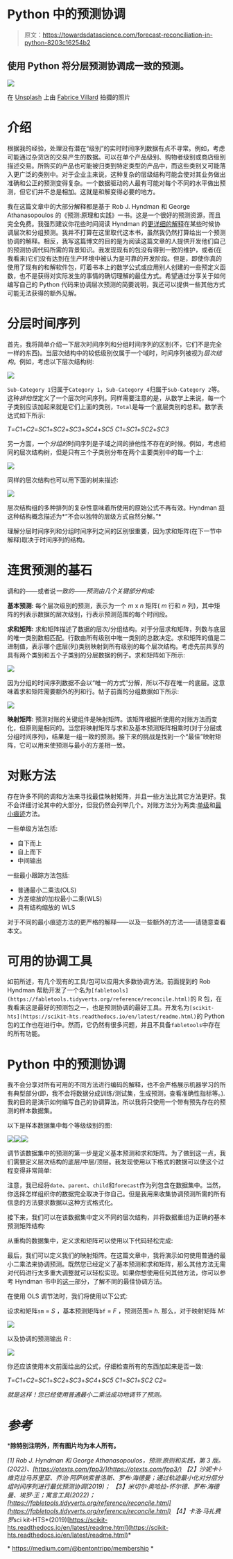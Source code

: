 # Python 中的预测协调

> 原文：<https://towardsdatascience.com/forecast-reconciliation-in-python-8203c16254b2>

## 使用 Python 将分层预测协调成一致的预测。

![](img/e3235c601b253526bd8b29e84c5fd99e.png)

在 [Unsplash](https://unsplash.com/s/photos/tree?utm_source=unsplash&utm_medium=referral&utm_content=creditCopyText) 上由 [Fabrice Villard](https://unsplash.com/es/@fabulu75?utm_source=unsplash&utm_medium=referral&utm_content=creditCopyText) 拍摄的照片

# 介绍

根据我的经验，处理没有潜在“级别”的实时时间序列数据有点不寻常。例如，考虑可能通过杂货店的交易产生的数据。可以在单个产品级别、购物者级别或商店级别描述交易。所购买的产品也可能被归类到特定类型的产品中，而这些类别又可能落入更广泛的类别中。对于企业主来说，这种复杂的层级结构可能会使对其业务做出准确和公正的预测变得复杂。一个数据驱动的人最有可能对每个不同的水平做出预测，但它们并不总是相加。这就是和解变得必要的地方。

我在这篇文章中的大部分解释都是基于 Rob J. Hyndman 和 George Athanasopoulos 的《预测:原理和实践》一书。这是一个很好的预测资源，而且完全免费。我强烈建议你花些时间阅读 Hyndman 的[更详细的解释](https://otexts.com/fpp3/hierarchical.html)在某些时候协调层次和分组预测。我并不打算在这里取代这本书，虽然我仍然打算给出一个预测协调的解释。相反，我写这篇博文的目的是为阅读这篇文章的人提供开发他们自己的预测协调代码所需的背景知识。我发现现有的包没有得到一致的维护，或者(在我看来)它们没有达到在生产环境中被认为是可靠的开发阶段。但是，即使你真的使用了现有的和解软件包，盯着书本上的数学公式或应用别人创建的一些预定义函数，也不是获得对实际发生的事情的确切理解的最佳方式。希望通过分享关于如何编写自己的 Python 代码来协调层次预测的简要说明，我还可以提供一些其他方式可能无法获得的额外见解。

# 分层时间序列

首先，我将简单介绍一下层次时间序列和分组时间序列的区别(不，它们不是完全一样的东西)。当层次结构中的较低级别仅属于一个域时，时间序列被视为*层次结构*。例如，考虑以下层次结构树:

![](img/e3250a15cc7bb5a82369669b54c979a5.png)

`Sub-Category 1`归属于`Category 1`，`Sub-Category 4`归属于`Sub-Category 2`等。这种*排他性*定义了一个层次时间序列。同样需要注意的是，从数学上来说，每一个子类别应该加起来就是它们上面的类别，`Total`是每一个底层类别的总和。数学表达式如下所示:

*T*=*C1*+*C2*=*SC1*+*SC2*+*SC3*+*SC4*+*SC5*
*C1*=*SC1*+*SC2*+*SC3*

另一方面，一个*分组的*时间序列是子域之间的排他性不存在的时候。例如，考虑相同的层次结构树，但是只有三个子类别分布在两个主要类别中的每一个上:

![](img/dd2a1af2dd4c233e7afb5fe3f1cfcd45.png)

同样的层次结构也可以用下面的树来描述:

![](img/3106e6f45506026dc3df10bb9950d0ce.png)

层次结构组的多种排列的复杂性意味着所使用的原始公式不再有效。Hyndman [将](https://otexts.com/fpp3/hts.html#grouped-time-series)这种结构概念描述为*“不会以独特的层级方式自然分解。”*

理解分层时间序列和分组时间序列之间的区别很重要，因为求和矩阵(在下一节中解释)取决于时间序列的结构。

# 连贯预测的基石

调和的——或者说*一致的——预测由几个关键部分构成:*

**基本预测:**
每个层次级别的预测，表示为一个 *m* x *n* 矩阵( *m* 行和 *n* 列)，其中矩阵的列表示数据的层次级别，行表示预测范围的每个时间段。

**求和矩阵:**
求和矩阵描述了数据的层次/分组结构。对于分层求和矩阵，列数与底层的唯一类别数相匹配。行数由所有级别中唯一类别的总数决定。求和矩阵的值是二进制值，表示哪个底层(列)类别映射到所有级别的每个层次结构。考虑先前共享的具有两个类别和五个子类别的分层数据的例子。求和矩阵如下所示:

![](img/d5c6b4a9289d7be1808ee5f376fe2115.png)

因为分组的时间序列数据不会以“唯一的方式”分解，所以不存在唯一的底层。这意味着求和矩阵需要额外的列和行。帖子前面的分组数据如下所示:

![](img/31a257a05ed02c7e81b82670b3a24cb4.png)

**映射矩阵:**
预测对账的关键组件是映射矩阵。该矩阵根据所使用的对账方法而变化，但原则是相同的。当您将映射矩阵与求和及基本预测矩阵相乘时(对于分层或分组时间序列)，结果是一组一致的预测。接下来的挑战是找到一个“最佳”映射矩阵，它可以用来使预测与最小的方差相一致。

# 对账方法

存在许多不同的调和方法来寻找最佳映射矩阵，并且一些方法比其它方法更好。我不会详细讨论其中的大部分，但我仍然会列举几个。对账方法分为两类:[单级](https://otexts.com/fpp3/single-level.html)和[最小痕迹](https://otexts.com/fpp3/reconciliation.html#the-mint-optimal-reconciliation-approach)方法。

一些单级方法包括:

*   自下而上
*   自上而下
*   中间输出

一些最小跟踪方法包括:

*   普通最小二乘法(OLS)
*   方差缩放的加权最小二乘(WLS)
*   具有结构缩放的 WLS

对于不同的最小痕迹方法的更严格的解释——以及一些额外的方法——请随意查看本文。

# 可用的协调工具

如前所述，有几个现有的工具/包可以应用大多数协调方法。前面提到的 Rob Hyndman 帮助开发了一个名为`[fabletools](https://fabletools.tidyverts.org/reference/reconcile.html)`的 R 包，在我看来这是最好的预测包之一，也是预测协调的最好工具。开发名为`[scikit-hts](https://scikit-hts.readthedocs.io/en/latest/readme.html)`的 Python 包的工作也在进行中。然而，它仍然有很多问题，并且不具备`fabletools`中存在的所有功能。

# Python 中的预测协调

我不会分享对所有可用的不同方法进行编码的解释，也不会严格展示机器学习的所有典型部分(即，我不会将数据分成训练/测试集，生成预测，查看准确性指标等。).我的目的是演示如何编写自己的协调算法，所以我将只使用一个带有预先存在的预测的样本数据集。

以下是样本数据集中每个等级级别的图:

![](img/8052fe326700fd49e62a1a0a425e4221.png)![](img/6979dadc2e7a58c76776661609376dd7.png)![](img/10fdf2aa24d96605e617d127cf1491b7.png)

调节该数据集中的预测的第一步是定义基本预测和求和矩阵。为了做到这一点，我们需要定义层次结构的底层/中层/顶层。我发现使用以下格式的数据可以使这个过程变得非常简单:

注意，我已经将`date`、`parent`、`child`和`forecast`作为列包含在数据集中。当然，你选择怎样组织你的数据完全取决于你自己。但是我用来收集协调预测所需的所有信息的方法要求数据以这种方式格式化。

接下来，我们可以在该数据集中定义不同的层次结构，并将数据重组为正确的基本预测矩阵结构:

从重构的数据集中，定义求和矩阵可以使用以下代码轻松完成:

最后，我们可以定义我们的映射矩阵。在这篇文章中，我将演示如何使用普通的最小二乘法来协调预测。既然您已经定义了基本预测和求和矩阵，那么其他方法无需对代码进行太多重大调整就可以轻松实现。如果你想使用任何其他方法，你可以参考 Hyndman 书中的[这一](https://otexts.com/fpp3/reconciliation.html#the-mint-optimal-reconciliation-approach)部分，了解不同的最佳协调方法。

在使用 OLS 调节法时，我们将使用以下公式:

设求和矩阵`sm` = *S* ，基本预测矩阵`bf` = *F* ，预测范围= *h.* 那么，对于映射矩阵 *M:*

![](img/92300afce3552e501cc2c17d4b2e415c.png)

以及协调的预测输出 *R* :

![](img/f2aefd0d554c45a7752f42f249a29635.png)

你还应该使用本文前面给出的公式，仔细检查所有的东西加起来是否一致:

*T*=*C1*+*C2*=*SC1*+*SC2*+*SC3*+*SC4*+*SC5*
*C1*=*SC1*+*SC2*
*C2*=

*就是这样！您已经使用普通最小二乘法成功地调节了预测。*

# *参考*

***除特别注明外，所有图片均为本人所有。**

*[1] Rob J. Hyndman 和 George Athanasopoulos，*预测:原则和实践，第 3 版。* (2022)、[https://otexts.com/fpp3/](https://otexts.com/fpp3/)
【2】沙妮卡·l·维克拉马苏里亚、乔治·阿萨纳索普洛斯、罗布·海德曼；*通过轨迹最小化对分层分组时间序列进行最优预测协调*(2019)；
【3】米切尔·奥哈拉-怀尔德、罗布·海德曼、埃罗·王；*寓言工具*(2022)；[https://fabletools.tidyverts.org/reference/reconcile.html](https://fabletools.tidyverts.org/reference/reconcile.html)
【4】卡洛·马扎费罗*sci kit-HTS*(2019)[https://scikit-hts.readthedocs.io/en/latest/readme.html](https://scikit-hts.readthedocs.io/en/latest/readme.html)*

*</the-perceptron-algorithm-b74d95d6e1cb>  <https://medium.com/@bentontripp/membership> *
